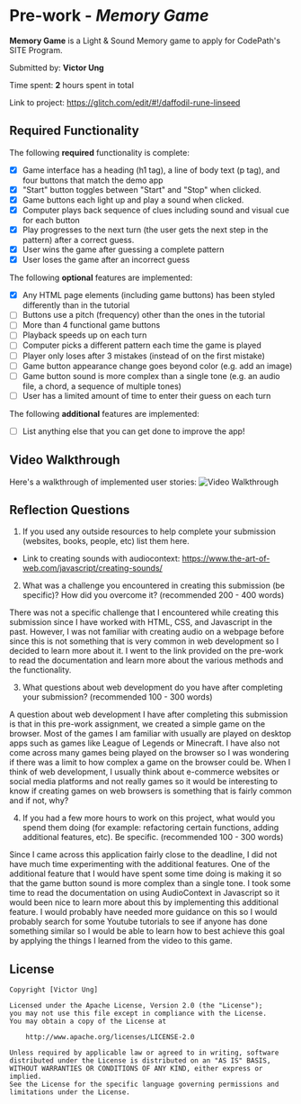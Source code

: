 
# Pre-work - *Memory Game*

**Memory Game** is a Light & Sound Memory game to apply for CodePath's SITE Program. 

Submitted by: **Victor Ung**

Time spent: **2** hours spent in total

Link to project: https://glitch.com/edit/#!/daffodil-rune-linseed

## Required Functionality

The following **required** functionality is complete:

* [X] Game interface has a heading (h1 tag), a line of body text (p tag), and four buttons that match the demo app
* [X] "Start" button toggles between "Start" and "Stop" when clicked. 
* [X] Game buttons each light up and play a sound when clicked. 
* [X] Computer plays back sequence of clues including sound and visual cue for each button
* [X] Play progresses to the next turn (the user gets the next step in the pattern) after a correct guess. 
* [X] User wins the game after guessing a complete pattern
* [X] User loses the game after an incorrect guess

The following **optional** features are implemented:

* [X] Any HTML page elements (including game buttons) has been styled differently than in the tutorial
* [ ] Buttons use a pitch (frequency) other than the ones in the tutorial
* [ ] More than 4 functional game buttons
* [ ] Playback speeds up on each turn
* [ ] Computer picks a different pattern each time the game is played
* [ ] Player only loses after 3 mistakes (instead of on the first mistake)
* [ ] Game button appearance change goes beyond color (e.g. add an image)
* [ ] Game button sound is more complex than a single tone (e.g. an audio file, a chord, a sequence of multiple tones)
* [ ] User has a limited amount of time to enter their guess on each turn

The following **additional** features are implemented:

- [ ] List anything else that you can get done to improve the app!

## Video Walkthrough

Here's a walkthrough of implemented user stories:
<img src='http://g.recordit.co/OoBuexPbaX.gif' title='Video Walkthrough' width='' alt='Video Walkthrough' />



## Reflection Questions
1. If you used any outside resources to help complete your submission (websites, books, people, etc) list them here. 

- Link to creating sounds with audiocontext: https://www.the-art-of-web.com/javascript/creating-sounds/

2. What was a challenge you encountered in creating this submission (be specific)? How did you overcome it? (recommended 200 - 400 words) 

There was not a specific challenge that I encountered while creating this submission since I have worked with HTML, CSS, and Javascript in the past.
However, I was not familiar with creating audio on a webpage before since this is not something that is very common in web development so I decided to 
learn more about it. I went to the link provided on the pre-work to read the documentation and learn more about the various methods and the functionality.

3. What questions about web development do you have after completing your submission? (recommended 100 - 300 words) 

A question about web development I have after completing this submission is that in this pre-work assignment, we created a simple game on the browser. Most of the games I am familiar with
usually are played on desktop apps such as games like League of Legends or Minecraft. I have also not come across many games being played on the browser so I was wondering if there was a limit to how complex a 
game on the browser could be. When I think of web development, I usually think about e-commerce websites or social media platforms and not really games so it would be interesting to know if creating games on 
web browsers is something that is fairly common and if not, why?

4. If you had a few more hours to work on this project, what would you spend them doing (for example: refactoring certain functions, adding additional features, etc). Be specific. (recommended 100 - 300 words) 

Since I came across this application fairly close to the deadline, I did not have much time experimenting with the additional features. One of the additional feature that I would have spent some
time doing is making it so that the game button sound is more complex than a single tone. I took some time to read the documentation on using AudioContext in Javascript so it would been nice to learn more about this by
implementing this additional feature. I would probably have needed more guidance on this so I would probably search for some Youtube tutorials to see if anyone has done something similar so I would be able to learn how to best
achieve this goal by applying the things I learned from the video to this game.


## License

    Copyright [Victor Ung]

    Licensed under the Apache License, Version 2.0 (the "License");
    you may not use this file except in compliance with the License.
    You may obtain a copy of the License at

        http://www.apache.org/licenses/LICENSE-2.0

    Unless required by applicable law or agreed to in writing, software
    distributed under the License is distributed on an "AS IS" BASIS,
    WITHOUT WARRANTIES OR CONDITIONS OF ANY KIND, either express or implied.
    See the License for the specific language governing permissions and
    limitations under the License.
